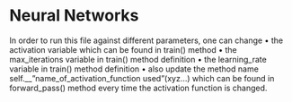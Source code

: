 # Neural Networks

In order to run this file against different parameters, one can change
• the activation variable which can be found in train() method
• the max_iterations variable in train() method definition
• the learning_rate variable in train() method definition
• also update the method name self.__”name_of_activation_function used”(xyz…) which can be found in forward_pass() method every time the activation function is changed.